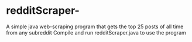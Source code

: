 # redditScraper-
A simple java web-scraping program that gets the top 25 posts of all time from any subreddit
Compile and run redditScraper.java to use the program 

